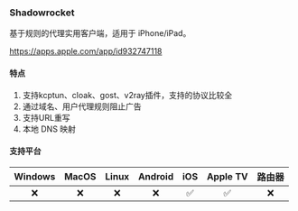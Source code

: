 ### Shadowrocket

基于规则的代理实用客户端，适用于 iPhone/iPad。

<c-embed>https://apps.apple.com/app/id932747118</c-embed>

#### 特点

1. 支持kcptun、cloak、gost、v2ray插件，支持的协议比较全
2. 通过域名、用户代理规则阻止广告
3. 支持URL重写
4. 本地 DNS 映射

#### 支持平台

| Windows | MacOS | Linux | Android | iOS | Apple TV | 路由器 |
| :---: | :---: | :---: | :---: | :---: | :---: | :---: |
| :x: | :x: | :x: | :x: | :white_check_mark: | :white_check_mark: | :x: |
